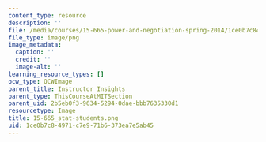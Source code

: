 ```yaml
---
content_type: resource
description: ''
file: /media/courses/15-665-power-and-negotiation-spring-2014/1ce0b7c84971c7e971b6373ea7e5ab45_15-665_stat-students.png
file_type: image/png
image_metadata:
  caption: ''
  credit: ''
  image-alt: ''
learning_resource_types: []
ocw_type: OCWImage
parent_title: Instructor Insights
parent_type: ThisCourseAtMITSection
parent_uid: 2b5eb0f3-9634-5294-0dae-bbb7635330d1
resourcetype: Image
title: 15-665_stat-students.png
uid: 1ce0b7c8-4971-c7e9-71b6-373ea7e5ab45
---
```

